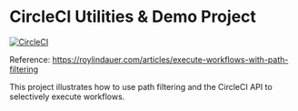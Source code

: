 # CircleCI Utilities & Demo Project

[![CircleCI](https://dl.circleci.com/status-badge/img/gh/roylindauer/circleci-utils/tree/main.svg?style=svg)](https://dl.circleci.com/status-badge/redirect/gh/roylindauer/circleci-utils/tree/main)

Reference: https://roylindauer.com/articles/execute-workflows-with-path-filtering 

This project illustrates how to use path filtering and the CircleCI API to selectively execute workflows. 
